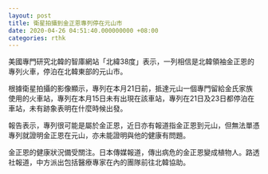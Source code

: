 ```yaml
---
layout: post
title: 衛星拍攝到金正恩專列停在元山市
date: 2020-04-26 04:51:40.000000000 +08:00
categories: rthk
---
```


美國專門研究北韓的智庫網站「北緯38度」表示，一列相信是北韓領袖金正恩的專列火車，停泊在北韓東部的元山市。

根據衛星拍攝的影像顯示，專列在本月21日前，抵達元山一個專門留給金氏家族使用的火車站，專列在本月15日未有出現在該車站，專列在21日及23日都停泊在車站，未有跡象表明在什麼時候出發。

報告表示，專列很可能是屬於金正恩，近日亦有報道指金正恩到元山，但無法單憑專列就證明金正恩在元山，亦未能證明與他的健康有問題。

金正恩的健康狀況備受關注。日本傳媒報道，傳出病危的金正恩變成植物人。路透社報道，中方派出包括醫療專家在內的團隊前往北韓協助。
